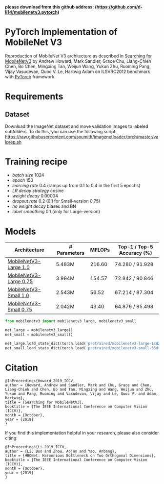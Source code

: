 #### please download from this github address: (https://github.com/d-li14/mobilenetv3.pytorch)

# PyTorch Implementation of MobileNet V3
Reproduction of MobileNet V3 architecture as described in [Searching for MobileNetV3](https://arxiv.org/abs/1905.02244) by Andrew Howard, Mark Sandler, Grace Chu, Liang-Chieh Chen, Bo Chen, Mingxing Tan, Weijun Wang, Yukun Zhu, Ruoming Pang, Vijay Vasudevan, Quoc V. Le, Hartwig Adam on ILSVRC2012 benchmark with [PyTorch](pytorch.org) framework.

# Requirements
## Dataset
Download the ImageNet dataset and move validation images to labeled subfolders.
To do this, you can use the following script: https://raw.githubusercontent.com/soumith/imagenetloader.torch/master/valprep.sh

# Training recipe
* *batch size* 1024
* *epoch* 150
* *learning rate* 0.4 (ramps up from 0.1 to 0.4 in the first 5 epochs)
* *LR decay strategy* cosine
* *weight decay* 0.00004
* *dropout rate* 0.2 (0.1 for Small-version 0.75)
* *no weight decay* biases and BN
* *label smoothing* 0.1 (only for Large-version)

# Models
| Architecture      | # Parameters | MFLOPs | Top-1 / Top-5 Accuracy (%) |
| ----------------- | ------------ | ------ | -------------------------- |
| [MobileNetV3-Large 1.0](https://github.com/d-li14/mobilenetv3.pytorch/blob/master/pretrained/mobilenetv3-large-1cd25616.pth) | 5.483M | 216.60 | 74.280 / 91.928 |
| [MobileNetV3-Large 0.75](https://github.com/d-li14/mobilenetv3.pytorch/blob/master/pretrained/mobilenetv3-large-0.75-9632d2a8.pth) | 3.994M | 154.57 | 72.842 / 90.846 |
| [MobileNetV3-Small 1.0](https://github.com/d-li14/mobilenetv3.pytorch/blob/master/pretrained/mobilenetv3-small-55df8e1f.pth) | 2.543M |  56.52 | 67.214 / 87.304 |
| [MobileNetV3-Small 0.75](https://github.com/d-li14/mobilenetv3.pytorch/blob/master/pretrained/mobilenetv3-small-0.75-86c972c3.pth) | 2.042M |  43.40 | 64.876 / 85.498 |


```python
from mobilenetv3 import mobilenetv3_large, mobilenetv3_small

net_large = mobilenetv3_large()
net_small = mobilenetv3_small()

net_large.load_state_dict(torch.load('pretrained/mobilenetv3-large-1cd25616.pth'))
net_small.load_state_dict(torch.load('pretrained/mobilenetv3-small-55df8e1f.pth'))
```

# Citation
```
@InProceedings{Howard_2019_ICCV,
author = {Howard, Andrew and Sandler, Mark and Chu, Grace and Chen, Liang-Chieh and Chen, Bo and Tan, Mingxing and Wang, Weijun and Zhu, Yukun and Pang, Ruoming and Vasudevan, Vijay and Le, Quoc V. and Adam, Hartwig},
title = {Searching for MobileNetV3},
booktitle = {The IEEE International Conference on Computer Vision (ICCV)},
month = {October},
year = {2019}
}
```
If you find this implementation helpful in your research, please also consider citing:
```
@InProceedings{Li_2019_ICCV,
author = {Li, Duo and Zhou, Aojun and Yao, Anbang},
title = {HBONet: Harmonious Bottleneck on Two Orthogonal Dimensions},
booktitle = {The IEEE International Conference on Computer Vision (ICCV)},
month = {October},
year = {2019}
}
```
